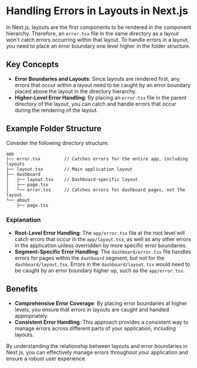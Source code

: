 # Handling Errors in Layouts in Next.js

In Next.js, layouts are the first components to be rendered in the component hierarchy.
Therefore, an `error.tsx` file in the same directory as a layout won't catch errors occurring within that layout.
To handle errors in a layout, you need to place an error boundary one level higher in the folder structure.

## Key Concepts

-   **Error Boundaries and Layouts**: Since layouts are rendered first, any errors that occur within a layout need to be caught by an error boundary placed above the layout in the directory hierarchy.
-   **Higher-Level Error Handling**: By placing an `error.tsx` file in the parent directory of the layout, you can catch and handle errors that occur during the rendering of the layout.

## Example Folder Structure

Consider the following directory structure:

```
app
├── error.tsx         // Catches errors for the entire app, including layouts
├── layout.tsx        // Main application layout
├── dashboard
│   ├── layout.tsx    // Dashboard-specific layout
│   ├── page.tsx
│   └── error.tsx     // Catches errors for dashboard pages, not the layout
└── about
    ├── page.tsx
```

### Explanation

-   **Root-Level Error Handling**: The `app/error.tsx` file at the root level will catch errors that occur in the `app/layout.tsx`, as well as any other errors in the application unless overridden by more specific error boundaries.
-   **Segment-Specific Error Handling**: The `dashboard/error.tsx` file handles errors for pages within the `dashboard` segment, but not for the `dashboard/layout.tsx`. Errors in the `dashboard/layout.tsx` would need to be caught by an error boundary higher up, such as the `app/error.tsx`.

## Benefits

-   **Comprehensive Error Coverage**: By placing error boundaries at higher levels, you ensure that errors in layouts are caught and handled appropriately.
-   **Consistent Error Handling**: This approach provides a consistent way to manage errors across different parts of your application, including layouts.

By understanding the relationship between layouts and error boundaries in Next.js, you can effectively manage errors throughout your application and ensure a robust user experience.
